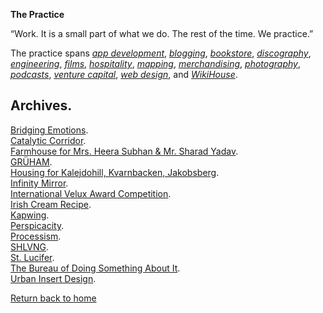 **The Practice**

“Work. It is a small part of what we do. The rest of the time. We practice.”

The practice spans [_app development_](https://github.com/kvshvl), [_blogging_](https://medium.com/@kvshvl), [_bookstore_](https://www.instamojo.com/kvshvl), [_discography_](https://soundcloud.com/kvshvl), [_engineering_](https://sketchfab.com/WikiHouseBOM), [_films_](https://www.youtube.com/channel/UCQCznCqUhALucLSk6N8ROPA/playlists), [_hospitality_](https://www.airbnb.co.in/users/show/21563871), [_mapping_](https://www.openstreetmap.org/user/KVSHVL), [_merchandising_](https://kvshvl.threadless.com), [_photography_](https://instagram.com/kvshvl), [_podcasts_](https://anchor.fm/kvshvl), [_venture capital_](https://angel.co/kvshvl), [_web design_](https://studiodetail.co.in), and [_WikiHouse_](https://www.wikihouse.cc).

## Archives.    

[Bridging Emotions](https://kvshvl.github.io/bridgingemotions.html).    
[Catalytic Corridor](https://kvshvl.github.io/catalyticcorridor.html).    
[Farmhouse for Mrs. Heera Subhan & Mr. Sharad Yadav](https://kvshvl.github.io/farmhouseformrsheerasubhanmrsharadyadav.html).    
[GRÜHAM](https://kvshvl.github.io/GRÜHAM.html).    
[Housing for Kalejdohill, Kvarnbacken, Jakobsberg](https://kvshvl.github.io/housingforkalejdohillkvarnbackenjakobsberg.html).    
[Infinity Mirror](https://kvshvl.github.io/infinitymirror.html).    
[International Velux Award Competition](https://kvshvl.github.io/internationalveluxawardcompetition.html).    
[Irish Cream Recipe](https://kvshvl.github.io/irishcreamrecipe.html).    
[Kapwing](https://kvshvl.github.io/kapwing.html).    
[Perspicacity](https://kvshvl.github.io/perspicacity.html).    
[Processism](https://kvshvl.github.io/processism.html).    
[SHLVNG](https://kvshvl.github.io/shlvng.html).    
[St. Lucifer](https://kvshvl.github.io/stlucifer.html).    
[The Bureau of Doing Something About It](https://kvshvl.github.io/thebureauofdoingsomethingaboutit.html).    
[Urban Insert Design](https://kvshvl.github.io/urbaninsertdesign.html).    

[Return back to home](https://kvshvl.github.io/index.html)
